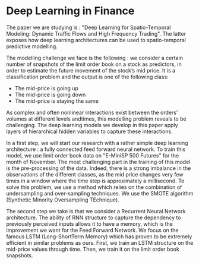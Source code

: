 # Deep Learning in Finance


The paper we are studying is : "Deep Learning for Spatio-Temporal Modeling: Dynamic Traffic Flows and High Frequency Trading". The latter exposes how deep learning architectures can be used to spatio-temporal predictive modelling. 

The modelling challenge we face is the following : we consider a certain number of snapshots of the limit order book on a stock as predictors, in order to estimate the future movement of the stock’s mid price. It is a classification problem and the output is one of the following class:
- The mid-price is going up 
- The mid-price is going down
- The mid-price is staying the same

As complex and often nonlinear interactions exist between the orders’ volumes at different levels andtimes, this modelling problem reveals to be challenging. The deep learning models we develop in this paper apply layers of hierarchical hidden variables to capture these interactions. 

In a first step, we will start our research with a rather simple deep learning architecture : a fully connected feed forward neural network. To train this model, we use limit order book data on "E-MiniSP 500 Futures" for the month of November. The most challenging part in the training of this model is the pre-processing of the data. Indeed, there is a strong imbalance in the observations of the different classes, as the mid price changes very few times in a window where the time step is approximately a millisecond. To solve this problem, we use a method which relies on the combination of undersampling and over-sampling techniques. We use the SMOTE algorithm (Synthetic Minority Oversampling TEchnique).

The second step we take is that we consider a Recurrent Neural Network architecture. The ability of RNN structure to capture the dependency to previously perceived inputs allows it to have a memory, which is the improvement we want for the Feed Forward Network. We focus on the famous LSTM (Long-ShortTerm Memory) which has proven to be extremely efficient in similar problems as ours. First, we train an LSTM structure on the mid-price values through time. Then, we train it on the limit order book snapshots.

